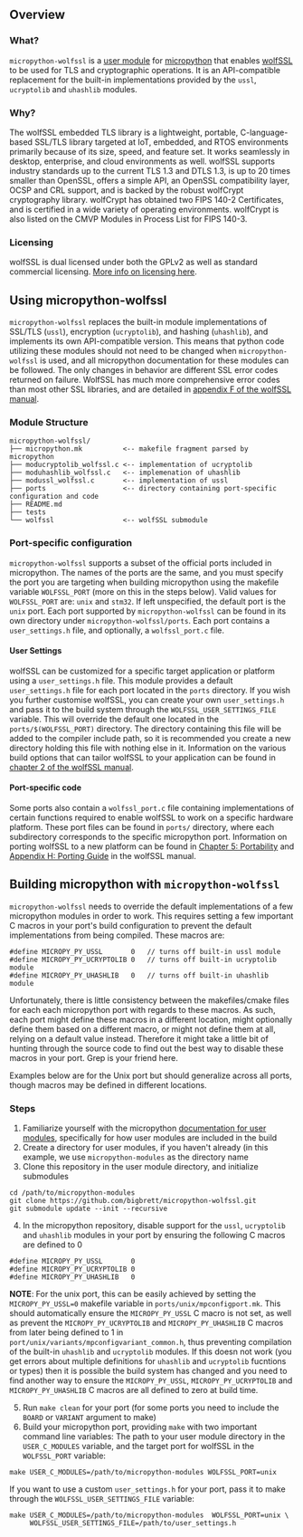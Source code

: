 ## Overview 
### What?
 `micropython-wolfssl` is a [user module](https://docs.micropython.org/en/v1.19.1/develop/cmodules.html) for [micropython](https://micropython.org/) that enables [wolfSSL](https://www.wolfssl.com) to be used for TLS and cryptographic operations. It is an API-compatible replacement for the built-in implementations provided by the `ussl`, `ucryptolib` and `uhashlib` modules.

### Why?
The wolfSSL embedded TLS library is a lightweight, portable, C-language-based SSL/TLS library targeted at IoT, embedded, and RTOS environments primarily because of its size, speed, and feature set. It works seamlessly in desktop, enterprise, and cloud environments as well. wolfSSL supports industry standards up to the current TLS 1.3 and DTLS 1.3, is up to 20 times smaller than OpenSSL, offers a simple API, an OpenSSL compatibility layer, OCSP and CRL support, and is backed by the robust wolfCrypt cryptography library. wolfCrypt has obtained two FIPS 140-2 Certificates, and is certified in a wide variety of operating environments. wolfCrypt is also listed on the CMVP Modules in Process List for FIPS 140-3. 

### Licensing 
wolfSSL  is dual licensed under both the GPLv2 as well as standard commercial licensing. [More info on licensing here](https://www.wolfssl.com/license/).

## Using micropython-wolfssl
`micropython-wolfssl` replaces the built-in module implementations of SSL/TLS (`ussl`), encryption (`ucryptolib`), and hashing (`uhashlib`), and implements its own API-compatible version. This means that python code utilizing these modules should not need to be changed when `micropython-wolfssl` is used, and all micropython documentation for these modules can be followed. The only changes in behavior are different SSL error codes returned on failure. WolfSSL has much more comprehensive error codes than most other SSL libraries, and are detailed in [appendix F of the wolfSSL manual](https://www.wolfssl.com/documentation/manuals/wolfssl/appendix06.html).

### Module Structure

```
micropython-wolfssl/
├── micropython.mk          <-- makefile fragment parsed by micropython
├── moducryptolib_wolfssl.c <-- implementation of ucryptolib
├── moduhashlib_wolfssl.c   <-- implemenation of uhashlib
├── modussl_wolfssl.c       <-- implementation of ussl
├── ports                   <-- directory containing port-specific configuration and code
├── README.md
├── tests                   
└── wolfssl                 <-- wolfSSL submodule
```
### Port-specific configuration
`micropython-wolfssl` supports a subset of the official ports included in micropython. The names of the ports are the same, and you must specify the port you are targeting when building micropython using the makefile variable `WOLFSSL_PORT` (more on this in the steps below). Valid values for `WOLFSSL_PORT` are: `unix` and `stm32`. If left unspecified, the default port is the `unix` port. Each port supported by `micropython-wolfssl` can be found in its own directory under `micropython-wolfssl/ports`. Each port contains a `user_settings.h` file, and optionally, a `wolfssl_port.c` file.

#### User Settings
wolfSSL can be customized for a specific target application or platform using a `user_settings.h` file. This module provides a default `user_settings.h` file for each port located in the `ports` directory. If you wish you further customise wolfSSL, you can create your own `user_settings.h` and pass it to the build system through the `WOLFSSL_USER_SETTINGS_FILE` variable. This will override the default one located in the `ports/$(WOLFSSL_PORT)` directory. The directory containing this file will be added to the compiler include path, so it is recommended you create a new directory holding this file with nothing else in it. Information on the various build options that can tailor wolfSSL to your application can be found in [chapter 2 of the wolfSSL manual](https://www.wolfssl.com/documentation/manuals/wolfssl/chapter02.html#features-defined-as-c-pre-processor-macro). 

#### Port-specific code
Some ports also contain a `wolfssl_port.c` file containing implementations of certain functions required to enable wolfSSL to work on a specific hardware platform. These port files can be found in `ports/` directory, where each subdirectory corresponds to the specific micropython port. Information on porting wolfSSL to a new platform can be found in [Chapter 5: Portability](https://www.wolfssl.com/documentation/manuals/wolfssl/chapter05.htmlf) and [Appendix H: Porting Guide](https://www.wolfssl.com/documentation/manuals/wolfssl/appendix08.html) in the wolfSSL manual. 

## Building micropython with `micropython-wolfssl`
`micropython-wolfssl` needs to override the default implementations of a few micropython modules in order to work. This requires setting a few important C macros in your port's build configuration to prevent the default implementations from being compiled. These macros are:
 
 ```
#define MICROPY_PY_USSL       0   // turns off built-in ussl module
#define MICROPY_PY_UCRYPTOLIB 0   // turns off built-in ucryptolib module
#define MICROPY_PY_UHASHLIB   0   // turns off built-in uhashlib module
```
 Unfortunately, there is little consistency between the makefiles/cmake files for each each micropython port with regards to these macros. As such, each port might define these macros in a different location, might optionally define them based on a different macro, or might not define them at all, relying on a default value instead. Therefore it might take a little bit of hunting through the source code to find out the best way to disable these macros in your port. Grep is your friend here.
 
 Examples below are for the Unix port but should generalize across all ports, though macros may be defined in different locations.

### Steps

1. Familiarize yourself with the micropython [documentation for user modules](https://docs.micropython.org/en/v1.19.1/develop/cmodules.html), specifically for how user modules are included in the build
2. Create a directory for user modules, if you haven't already (in this example, we use `micropython-modules` as the directory name
3. Clone this repository in the user module directory, and initialize submodules
```
cd /path/to/micropython-modules
git clone https://github.com/bigbrett/micropython-wolfssl.git
git submodule update --init --recursive
```
4. In the micropython repository, disable support for the `ussl`, `ucryptolib` and `uhashlib` modules in your port by ensuring the following C macros are defined to 0
```
#define MICROPY_PY_USSL       0
#define MICROPY_PY_UCRYPTOLIB 0
#define MICROPY_PY_UHASHLIB   0
```

**NOTE**: For the unix port, this can be easily achieved by setting the `MICROPY_PY_USSL=0` makefile variable in `ports/unix/mpconfigport.mk`. This should automatically ensure the `MICROPY_PY_USSL` C macro is not set, as well as prevent the `MICROPY_PY_UCRYPTOLIB` and `MICROPY_PY_UHASHLIB` C macros  from later being defined to 1 in `port/unix/variants/mpconfigvariant_common.h`, thus preventing compilation of the built-in `uhashlib` and `ucryptolib` modules. If this doesn not work (you get errors about multiple definitions for `uhashlib` and `ucryptolib` fucntions or types) then it is possible the build system has changed and you need to find another way to ensure the `MICROPY_PY_USSL`, `MICROPY_PY_UCRYPTOLIB` and `MICROPY_PY_UHASHLIB` C macros are all defined to zero at build time.

5. Run `make clean` for your port (for some ports you need to include the `BOARD` or `VARIANT` argument to make)
6. Build your micropython port, providing `make` with two important command line variables: The path to your user module directory in the `USER_C_MODULES` variable, and the target port for wolfSSL in the `WOLFSSL_PORT` variable:
```
make USER_C_MODULES=/path/to/micropython-modules WOLFSSL_PORT=unix
```
If you want to use a custom `user_settings.h` for your port, pass it to make through the `WOLFSSL_USER_SETTINGS_FILE` variable:
```
make USER_C_MODULES=/path/to/micropython-modules  WOLFSSL_PORT=unix \
     WOLFSSL_USER_SETTINGS_FILE=/path/to/user_settings.h
```

